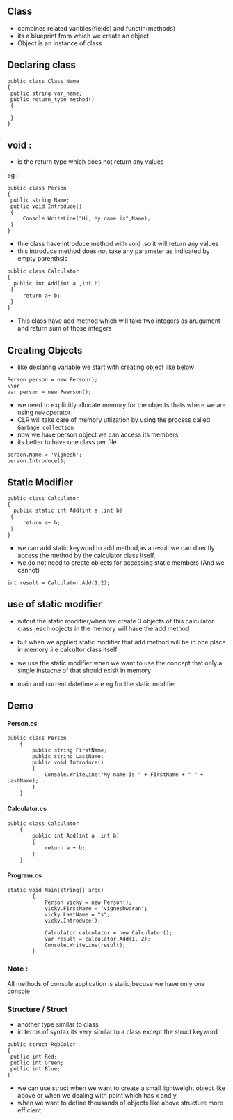 ## Class

- combines  related  varibles(fields) and functin(methods)
- its a blueprint from which we create an object
- Object is an instance of class


## Declaring class

```
public class Class_Name
{
 public string var_name;
 public return_type method()
 {
 
 }
}
```



## void :

- is the return type which does not return any values

eg :


```
public class Person
{
 public string Name;
 public void Introduce()
 {
     Console.WriteLine("Hi, My name is",Name);
 }
}
```

- thie class have Introduce method with void ,so it will return any values
- this introduce method does not take any parameter as indicated by empty parenthsis


```
public class Calculator
{
  public int Add(int a ,int b)
 {
     return a+ b;
 }
}
```
- This class have add method which will take two integers as arugument and return sum of those integers

## Creating Objects

- like declaring variable we start with creating object like below
```
Person person = new Person();
\\or
var person = new Pwerson();
```

- we need to explicitly allocate memory for the objects thats where we are using `new` operator
- CLR will take care of memory utlization by using the process called `Garbage collection`
- now we have person object we can access its members
- its better to have one class per file

```
peraon.Name = 'Vignesh';
peraon.Introduce();
```


## Static Modifier

```
public class Calculator
{
  public static int Add(int a ,int b)
 {
     return a+ b;
 }
}
```
- we can add static keyword to add method,as a result we can directly access
the method  by the calculator class itself.
- we do not need to create objects for accessing static members (And we cannot)


`int result = Calculator.Add(1,2);`

## use of static modifier

- witout the static modifier,when we create 3 objects of  this calculator class ,each objects in the memory
will have the add method

- but when we applied static modifier that add method will be in one place in memory .i.e calcultor class itself
- we use the static modifier when we want to use the concept that only a single
instacne of that should exisit in memory

- main and current datetime are eg for the static modifier


## Demo

#### Person.cs
```
public class Person
    {
        public string FirstName;
        public string LastName;
        public void Introduce()
        {
            Console.WriteLine("My name is " + FirstName + " " + LastName);
        }
    }
```	

#### Calculator.cs
```
public class Calculator
    {
        public int Add(int a ,int b)
        {
            return a + b;
        }
    }
```	
#### Program.cs
```
static void Main(string[] args)
        {
            Person vicky = new Person();
            vicky.FirstName = "vigneshwaran";
            vicky.LastName = "s";
            vicky.Introduce(); 

            Calculator calculator = new Calculator();
            var result = calculator.Add(1, 2);
            Console.WriteLine(result);			
        }
```
### Note :		
All methods of console application is static,becuse we have only one console

### Structure / Struct

- another type similar to class
- in terms of syntax its very similar to a class except the struct keyword

```
public struct RgbColor
{
 public int Red;
 public int Green;
 public int Blue;
}
``` 

- we can use struct when we want to create a small lightweight object like above or when we dealing
with point which has x and y
- when we want to define thousands of objects like above structure more efficient
 
 



  
